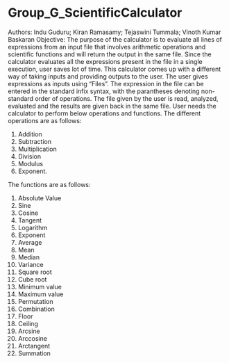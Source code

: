 # Group_G_ScientificCalculator
Authors: Indu Guduru; Kiran Ramasamy; Tejaswini Tummala; Vinoth Kumar Baskaran
Objective:
The purpose of the calculator is to evaluate all lines of expressions from an input file that involves arithmetic operations and scientific functions and will return the output in the same file. Since the calculator evaluates all the expressions present in the file in a single execution, user saves lot of time. This calculator comes up with a different way of taking inputs and providing outputs to the user.
The user gives expressions as inputs using “Files”. The expression in the file can be entered in the standard infix syntax, with the parantheses denoting non-standard order of operations. The file given by the user is read, analyzed, evaluated and the results are given back in the same file.
User needs the calculator to perform below operations and functions.
The different operations are as follows:
1. Addition
2. Subtraction
3. Multiplication
4. Division
5. Modulus
6. Exponent.

The functions are as follows:
1. Absolute Value
2. Sine
3. Cosine
4. Tangent
5. Logarithm
6. Exponent
7. Average
8. Mean
9. Median
10. Variance
11. Square root
12. Cube root
13. Minimum value
14. Maximum value
15. Permutation
16. Combination
17. Floor
18. Ceiling
19. Arcsine
20. Arccosine
21. Arctangent
22. Summation
